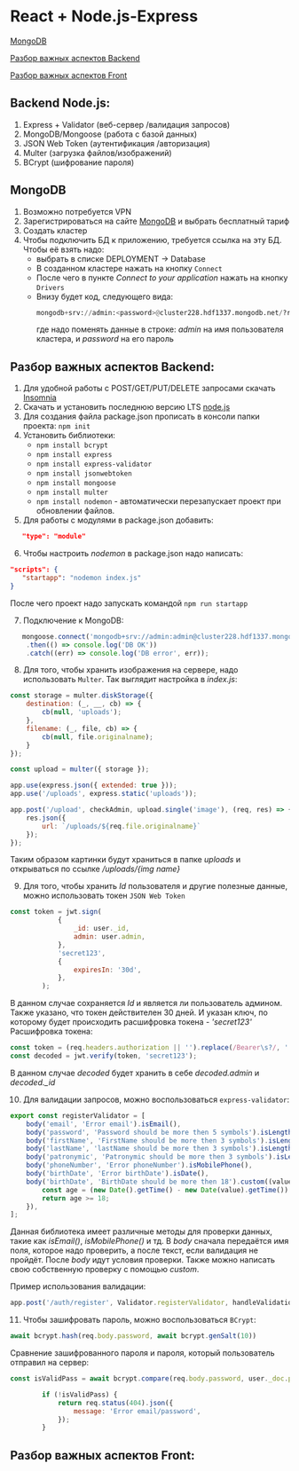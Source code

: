 # React + Node.js-Express
 
[MongoDB](#head11)

[Разбор важных аспектов Backend](#head22) 

[Разбор важных аспектов Front](#head33) 

## Backend Node.js: 
1. Express + Validator (веб-сервер /валидация запросов)
2. MongoDB/Mongoose (работа с базой данных)
3. JSON Web Token (аутентификация /авторизация)
4. Multer (загрузка файлов/изображений)
5. BCrypt (шифрование пароля)
   
<a name="head11"><h2>MongoDB</h2></a>

1. Возможно потребуется VPN
2. Зарегистрироваться на сайте [MongoDB](https://www.mongodb.com/) и выбрать бесплатный тариф
3. Создать кластер
4. Чтобы подключить БД к приложению, требуется ссылка на эту БД. Чтобы её взять надо:
   - выбрать в списке DEPLOYMENT -> Database
   - В созданном кластере нажать на кнопку `Connect`
   - После чего в пункте *Connect to your application* нажать на кнопку `Drivers`
   - Внизу будет код, следующего вида:
      ```python
      mongodb+srv://admin:<password>@cluster228.hdf1337.mongodb.net/?retryWrites=true&w=majority
      ```
      где надо поменять данные в строке: *admin* на имя пользователя кластера, и *password* на его пароль

<a name="head22"><h2>Разбор важных аспектов Backend:</h2></a>

1. Для удобной работы с POST/GET/PUT/DELETE запросами скачать [Insomnia](insomnia)
2. Скачать и установить последнюю версию LTS [node.js](https://nodejs.org/en)
3. Для создания файла package.json прописать в консоли папки проекта: `npm init`
4. Установить библиотеки:
   - `npm install bcrypt`
   - `npm install express`
   - `npm install express-validator`
   - `npm install jsonwebtoken`
   - `npm install mongoose`
   - `npm install multer`
   - `npm install nodemon` - автоматически перезапускает проект при обновлении файлов. 
5. Для работы с модулями в package.json добавить:
```json
   "type": "module"
  ``` 
6. Чтобы настроить *nodemon* в package.json надо написать:
```json
"scripts": {
   "startapp": "nodemon index.js"
}
```
   После чего проект надо запускать командой `npm run startapp`
   
7. Подключение к MongoDB:
```javascript
   mongoose.connect('mongodb+srv://admin:admin@cluster228.hdf1337.mongodb.net/blog?retryWrites=true&w=majority')
    .then(() => console.log('DB OK'))
    .catch((err) => console.log('DB error', err));
```

8. Для того, чтобы хранить изображения на сервере, надо использовать `Multer`. Так выглядит настройка в *index.js*:
```javascript
const storage = multer.diskStorage({
    destination: (_, __, cb) => {
        cb(null, 'uploads');
    },
    filename: (_, file, cb) => {
        cb(null, file.originalname);
    }
});

const upload = multer({ storage });

app.use(express.json({ extended: true }));
app.use('/uploads', express.static('uploads'));

app.post('/upload', checkAdmin, upload.single('image'), (req, res) => {
    res.json({
        url: `/uploads/${req.file.originalname}`
    });
});
```
Таким образом картинки будут храниться в папке *uploads* и открываться по ссылке */uploads/{img name}*

9. Для того, чтобы хранить *Id* пользователя и другие полезные данные, можно использовать токен `JSON Web Token`
```javascript
const token = jwt.sign(
            {
                _id: user._id,
                admin: user.admin,
            },
            'secret123',
            {
                expiresIn: '30d',
            },
        );
```
В данном случае сохраняется *Id* и является ли пользователь админом. Также указано, что токен действителен 30 дней. И указан ключ, по которому будет происходить расшифровка токена - *'secret123'*
Расшифровка токена:
```javascript
const token = (req.headers.authorization || '').replace(/Bearer\s?/, '');
const decoded = jwt.verify(token, 'secret123');
```
В данном случае *decoded* будет хранить в себе *decoded.admin* и *decoded._id*

10. Для валидации запросов, можно воспользоваться `express-validator`:
```javascript
export const registerValidator = [
    body('email', 'Error email').isEmail(),
    body('password', 'Password should be more then 5 symbols').isLength({ min: 5 }),
    body('firstName', 'FirstName should be more then 3 symbols').isLength({ min: 3 }),
    body('lastName', 'lastName should be more then 3 symbols').isLength({ min: 3 }),
    body('patronymic', 'Patronymic should be more then 3 symbols').isLength({ min: 3 }),
    body('phoneNumber', 'Error phoneNumber').isMobilePhone(),
    body('birthDate', 'Error birthDate').isDate(),
    body('birthDate', 'BirthDate should be more then 18').custom((value) => {
        const age = (new Date().getTime() - new Date(value).getTime()) / (365 * 24 * 60 * 60 * 1000);
        return age >= 18;
    }),
];
```
Данная библиотека имеет различные методы для проверки данных, такие как *isEmail()*, *isMobilePhone()* и тд. В *body* сначала передаётся имя поля, которое надо проверить, а после текст, если валидация не пройдёт. После *body* идут условия проверки. Также можно написать свою собственную проверку с помощью *custom*.

Пример использования валидации:
```javascript
app.post('/auth/register', Validator.registerValidator, handleValidationErrors, UserController.register);
```

11. Чтобы зашифровать пароль, можно воспользоваться `BCrypt`:
```javascript
await bcrypt.hash(req.body.password, await bcrypt.genSalt(10))
```
Сравнение зашифрованного пароля и пароля, который пользователь отправил на сервер:
```javascript
const isValidPass = await bcrypt.compare(req.body.password, user._doc.passwordHash);

        if (!isValidPass) {
            return req.status(404).json({
                message: 'Error email/password',
            });
        }
```

<a name="head33"><h2>Разбор важных аспектов Front:</h2></a>
